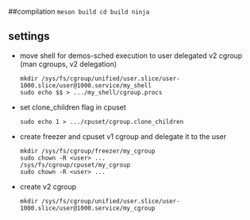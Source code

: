 ##compilation
    ```
    meson build
    cd build
    ninja
    ```

## settings
- move shell for demos-sched execution to user delegated v2 cgroup (man cgroups, v2 delegation)
    ```
    mkdir /sys/fs/cgroup/unified/user.slice/user-1000.slice/user@1000.service/my_shell
    sudo echo $$ > .../my_shell/cgroup.procs
    ```
- set clone_children flag in cpuset
    ```
    sudo echo 1 > .../cpuset/cgroup.clone_children
    ```
- create freezer and cpuset v1 cgroup and delegate it to the user
    ```
    mkdir /sys/fs/cgroup/freezer/my_cgroup
    sudo chown -R <user> ...
    /sys/fs/cgroup/cpuset/my_cgroup
    sudo chown -R <user> ...
    ```
- create v2 cgroup
    ```
    mkdir /sys/fs/cgroup/unified/user.slice/user-1000.slice/user@1000.service/my_cgroup
    ```

